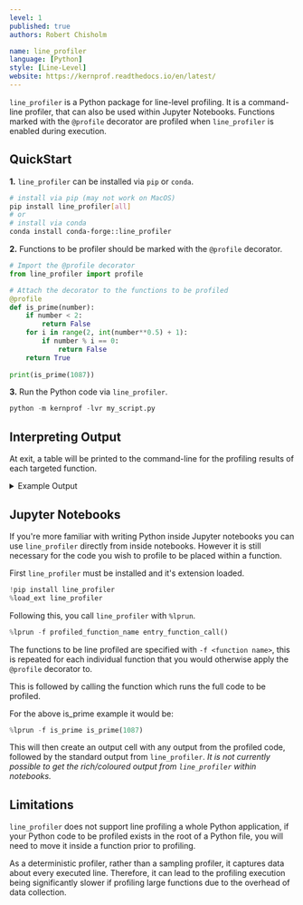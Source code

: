 ```yaml
---
level: 1
published: true
authors: Robert Chisholm

name: line_profiler
language: [Python]
style: [Line-Level]
website: https://kernprof.readthedocs.io/en/latest/
---
```


`line_profiler` is a Python package for line-level profiling. It is a command-line profiler, that can also be used within Jupyter Notebooks. Functions marked with the `@profile` decorator are profiled when `line_profiler` is enabled during execution.

<!--more-->

## QuickStart

**1.** `line_profiler` can be installed via `pip` or `conda`.

```sh
# install via pip (may not work on MacOS)
pip install line_profiler[all]
# or
# install via conda
conda install conda-forge::line_profiler
```
**2.** Functions to be profiler should be marked with the `@profile` decorator.

```py
# Import the @profile decorator
from line_profiler import profile 

# Attach the decorator to the functions to be profiled
@profile
def is_prime(number):
    if number < 2:
        return False
    for i in range(2, int(number**0.5) + 1):
        if number % i == 0:
            return False
    return True
    
print(is_prime(1087))
```

**3.** Run the Python code via `line_profiler`.

```py
python -m kernprof -lvr my_script.py
```

## Interpreting Output

At exit, a table will be printed to the command-line for the profiling results of each targeted function.

<details markdown="block">
<summary>Example Output</summary>

*If running this in a terminal, you should see rich output with highlight colours.*

```
Wrote profile results to my_script.py.lprof
Timer unit: 1e-06 s

Total time: 1.65e-05 s
File: my_script.py
Function: is_prime at line 3

Line #      Hits         Time  Per Hit   % Time  Line Contents
==============================================================
     3                                           @profile
     4                                           def is_prime(number):
     5         1          0.4      0.4      2.4      if number < 2:
     6                                                   return False
     7        32          8.4      0.3     50.9      for i in range(2, int(number**0.5) + 1):
     8        31          7.4      0.2     44.8          if number % i == 0:
     9                                                       return False
    10         1          0.3      0.3      1.8      return True
```

The columns have the following definitions:

| Column | Definition |
|---------|---------------------------------------------------|
| `Line #`  | The line number of the relevant line within the file (specified above the table). |
| `Hits` | The total number of times the line was executed. |
| `Time` | The total time spent executing that line, including child function calls. |
| `Per Hit` | The average time per call, including child function calls (`Time`/`Hits`). |
| `% Time` | The time spent executing the line, including child function calls, relative to the other lines of the function. |
| `Line Contents` | A copy of the line from the file. |

</details>

## Jupyter Notebooks

If you're more familiar with writing Python inside Jupyter notebooks you can use `line_profiler` directly from inside notebooks. However it is still necessary for the code you wish to profile to be placed within a function.

First `line_profiler` must be installed and it's extension loaded.

```py
!pip install line_profiler
%load_ext line_profiler
```

Following this, you call `line_profiler` with `%lprun`.

```py
%lprun -f profiled_function_name entry_function_call()
```

The functions to be line profiled are specified with `-f <function name>`, this is repeated for each individual function that you would otherwise apply the `@profile` decorator to.

This is followed by calling the function which runs the full code to be profiled.

For the above is_prime example it would be:

```py
%lprun -f is_prime is_prime(1087)
```

This will then create an output cell with any output from the profiled code, followed by the standard output from `line_profiler`. *It is not currently possible to get the rich/coloured output from `line_profiler` within notebooks.*

## Limitations

`line_profiler` does not support line profiling a whole Python application, if your Python code to be profiled exists in the root of a Python file, you will need to move it inside a function prior to profiling.

As a deterministic profiler, rather than a sampling profiler, it captures data about every executed line. Therefore, it can lead to the profiling execution being significantly slower if profiling large functions due to the overhead of data collection.

